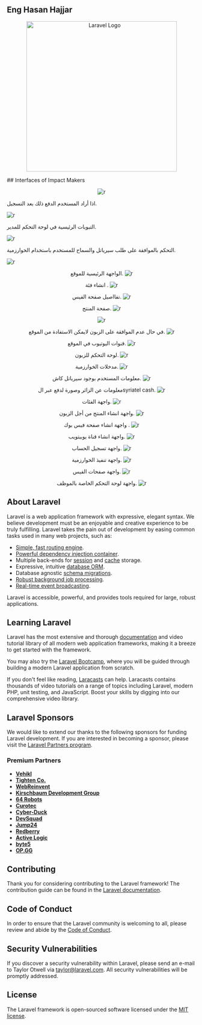 ## Eng Hasan Hajjar

<p align="center"><a href="https://laravel.com" target="_blank"><img src="https://raw.githubusercontent.com/laravel/art/master/logo-lockup/5%20SVG/2%20CMYK/1%20Full%20Color/laravel-logolockup-cmyk-red.svg" width="400" alt="Laravel Logo"></a></p>
## Interfaces of Impact Makers
<p align="center">
<img src="interfaces/register final.PNG" alt="r">

</p>

<p align="center">

اذا أراد المستخدم الدفع ذلك  بعد التسجيل.

<img src="interfaces/اذا أراد المستخدم الدفع ذلك  بعد التسجيل.PNG" alt="r">

</p>
<p align="center">

التبوبات الرئيسية في لوحة التحكم للمدير.


<img src="interfaces/التبوبات الرئيسية في لوحة التحكم للمدير.PNG" alt="r">

</p>
<p align="center">

التحكم بالموافقة على طلب سيرياتل والسماح للمستخدم باستخدام الخوارزمية.

<img src="interfaces/التحكم بالموافقة على طلب سيرياتل والسماح للمستخدم باستخدام الخوارزمية.PNG" alt="r">

</p>
<p align="center">
الواجهة الرئيسية للموقع.

<img src="interfaces/الواجهة الرئيسية للموقع.PNG" alt="r">

</p>

<p align="center">
انشاء فئة .

<img src="interfaces/انشاء فئة .PNG" alt="r">

</p>
<p align="center">
تفااصيل صفحة  الفيس.

<img src="interfaces/تفااصيل صفحة  الفيس.PNG" alt="r">

</p>
<p align="center">
صفحة المنتج.

<img src="interfaces/صفحة المنتج.PNG" alt="r">

</p>
<p align="center">
<img src="interfaces/صفحة انشاء حساب الانستغرام.PNG" alt="r">

</p>
<p align="center">
في حال عدم الموافقة على الزبون لايمكن الاستفادة من الموقع.
<img src="interfaces/في حال عدم الموافقة على الزبون لايمكن الاستفادة من الموقع.PNG" alt="r">

</p>
<p align="center">
قنوات اليوتيوب في الموقع.

<img src="interfaces/قنوات اليوتيوب في الموقع.PNG" alt="r">

</p>
<p align="center">
لوحة التحكم للزبون.
<img src="interfaces/لوحة التحكم للزبون.PNG" alt="r">

</p>
<p align="center">
مدخلات الخوارزمية.
<img src="interfaces/مدخلات الخوارزمية.PNG" alt="r">

</p>
<p align="center">
معلومات المستخدم بوجود سيرياتل كاش.
<img src="interfaces/معلومات المستخدم بوجود سيرياتل كاش.PNG" alt="r">

</p>


<p align="center">
معلومات عن الزائر وصورة لدفع عبر الsyriatel cash.
<img src="interfaces/معلومات عن الزائر وصورة لدفع عبر الsyriatel cash.PNG" alt="r">

</p>
<p align="center">
واجهة الفئات.
<img src="interfaces/واجهة الفئات.PNG" alt="r">

</p>
<p align="center">
واجهة انشاء المنتج من أجل الزبون.
<img src="interfaces/واجهة انشاء المنتج من أجل الزبون.PNG" alt="r">

</p>
<p align="center">
واجهة انشاء صفحة فيس بوك .
<img src="interfaces/واجهة انشاء صفحة فيس بوك .PNG" alt="r">

</p>
<p align="center">
واجهة انشاء قناة يوبيتويب.
<img src="interfaces/واجهة انشاء قناة يوبيتويب.PNG" alt="r">

</p>
<p align="center">
واجهة تسجيل الحساب.
<img src="interfaces/واجهة تسجيل الحساب.PNG" alt="r">

</p>
<p align="center">
واجهة تنفيذ الخوارزمية.
<img src="interfaces/واجهة تنفيذ الخوارزمية.PNG" alt="r">

</p>
<p align="center">
واجهة صفحات الفيس.
<img src="interfaces/واجهة صفحات الفيس.PNG" alt="r">

</p>

<p align="center">
واجهة لوحة التحكم الخاصة بالموظف.
<img src="interfaces/واجهة لوحة التحكم الخاصة بالموظف.PNG" alt="r">

</p>

## About Laravel

Laravel is a web application framework with expressive, elegant syntax. We believe development must be an enjoyable and creative experience to be truly fulfilling. Laravel takes the pain out of development by easing common tasks used in many web projects, such as:

- [Simple, fast routing engine](https://laravel.com/docs/routing).
- [Powerful dependency injection container](https://laravel.com/docs/container).
- Multiple back-ends for [session](https://laravel.com/docs/session) and [cache](https://laravel.com/docs/cache) storage.
- Expressive, intuitive [database ORM](https://laravel.com/docs/eloquent).
- Database agnostic [schema migrations](https://laravel.com/docs/migrations).
- [Robust background job processing](https://laravel.com/docs/queues).
- [Real-time event broadcasting](https://laravel.com/docs/broadcasting).

Laravel is accessible, powerful, and provides tools required for large, robust applications.

## Learning Laravel

Laravel has the most extensive and thorough [documentation](https://laravel.com/docs) and video tutorial library of all modern web application frameworks, making it a breeze to get started with the framework.

You may also try the [Laravel Bootcamp](https://bootcamp.laravel.com), where you will be guided through building a modern Laravel application from scratch.

If you don't feel like reading, [Laracasts](https://laracasts.com) can help. Laracasts contains thousands of video tutorials on a range of topics including Laravel, modern PHP, unit testing, and JavaScript. Boost your skills by digging into our comprehensive video library.

## Laravel Sponsors

We would like to extend our thanks to the following sponsors for funding Laravel development. If you are interested in becoming a sponsor, please visit the [Laravel Partners program](https://partners.laravel.com).

### Premium Partners

- **[Vehikl](https://vehikl.com/)**
- **[Tighten Co.](https://tighten.co)**
- **[WebReinvent](https://webreinvent.com/)**
- **[Kirschbaum Development Group](https://kirschbaumdevelopment.com)**
- **[64 Robots](https://64robots.com)**
- **[Curotec](https://www.curotec.com/services/technologies/laravel/)**
- **[Cyber-Duck](https://cyber-duck.co.uk)**
- **[DevSquad](https://devsquad.com/hire-laravel-developers)**
- **[Jump24](https://jump24.co.uk)**
- **[Redberry](https://redberry.international/laravel/)**
- **[Active Logic](https://activelogic.com)**
- **[byte5](https://byte5.de)**
- **[OP.GG](https://op.gg)**

## Contributing

Thank you for considering contributing to the Laravel framework! The contribution guide can be found in the [Laravel documentation](https://laravel.com/docs/contributions).

## Code of Conduct

In order to ensure that the Laravel community is welcoming to all, please review and abide by the [Code of Conduct](https://laravel.com/docs/contributions#code-of-conduct).

## Security Vulnerabilities

If you discover a security vulnerability within Laravel, please send an e-mail to Taylor Otwell via [taylor@laravel.com](mailto:taylor@laravel.com). All security vulnerabilities will be promptly addressed.

## License

The Laravel framework is open-sourced software licensed under the [MIT license](https://opensource.org/licenses/MIT).
